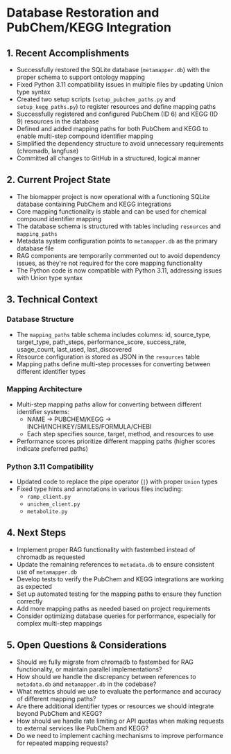 # Database Restoration and PubChem/KEGG Integration

## 1. Recent Accomplishments

- Successfully restored the SQLite database (`metamapper.db`) with the proper schema to support ontology mapping
- Fixed Python 3.11 compatibility issues in multiple files by updating Union type syntax
- Created two setup scripts (`setup_pubchem_paths.py` and `setup_kegg_paths.py`) to register resources and define mapping paths
- Successfully registered and configured PubChem (ID 6) and KEGG (ID 9) resources in the database
- Defined and added mapping paths for both PubChem and KEGG to enable multi-step compound identifier mapping
- Simplified the dependency structure to avoid unnecessary requirements (chromadb, langfuse)
- Committed all changes to GitHub in a structured, logical manner

## 2. Current Project State

- The biomapper project is now operational with a functioning SQLite database containing PubChem and KEGG integrations
- Core mapping functionality is stable and can be used for chemical compound identifier mapping
- The database schema is structured with tables including `resources` and `mapping_paths`
- Metadata system configuration points to `metamapper.db` as the primary database file
- RAG components are temporarily commented out to avoid dependency issues, as they're not required for the core mapping functionality
- The Python code is now compatible with Python 3.11, addressing issues with Union type syntax

## 3. Technical Context

### Database Structure
- The `mapping_paths` table schema includes columns: id, source_type, target_type, path_steps, performance_score, success_rate, usage_count, last_used, last_discovered
- Resource configuration is stored as JSON in the `resources` table
- Mapping paths define multi-step processes for converting between different identifier types

### Mapping Architecture
- Multi-step mapping paths allow for converting between different identifier systems:
  - NAME → PUBCHEM/KEGG → INCHI/INCHIKEY/SMILES/FORMULA/CHEBI
  - Each step specifies source, target, method, and resources to use
- Performance scores prioritize different mapping paths (higher scores indicate preferred paths)

### Python 3.11 Compatibility
- Updated code to replace the pipe operator (`|`) with proper `Union` types
- Fixed type hints and annotations in various files including:
  - `ramp_client.py`
  - `unichem_client.py`
  - `metabolite.py`

## 4. Next Steps

- Implement proper RAG functionality with fastembed instead of chromadb as requested
- Update the remaining references to `metadata.db` to ensure consistent use of `metamapper.db`
- Develop tests to verify the PubChem and KEGG integrations are working as expected
- Set up automated testing for the mapping paths to ensure they function correctly
- Add more mapping paths as needed based on project requirements
- Consider optimizing database queries for performance, especially for complex multi-step mappings

## 5. Open Questions & Considerations

- Should we fully migrate from chromadb to fastembed for RAG functionality, or maintain parallel implementations?
- How should we handle the discrepancy between references to `metadata.db` and `metamapper.db` in the codebase?
- What metrics should we use to evaluate the performance and accuracy of different mapping paths?
- Are there additional identifier types or resources we should integrate beyond PubChem and KEGG?
- How should we handle rate limiting or API quotas when making requests to external services like PubChem and KEGG?
- Do we need to implement caching mechanisms to improve performance for repeated mapping requests?
